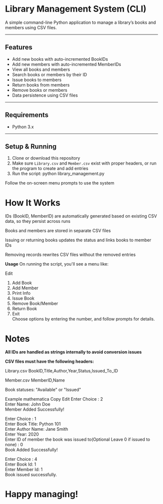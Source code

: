 # Library Management System (CLI)

A simple command-line Python application to manage a library’s books and members using CSV files.

---

## Features

- Add new books with auto-incremented BookIDs  
- Add new members with auto-incremented MemberIDs  
- View all books and members  
- Search books or members by their ID  
- Issue books to members  
- Return books from members  
- Remove books or members  
- Data persistence using CSV files  

---

## Requirements

- Python 3.x

---

## Setup & Running

1. Clone or download this repository  
2. Make sure `Library.csv` and `Member.csv` exist with proper headers, or run the program to create and add entries  
3. Run the script:
python library_management.py

Follow the on-screen menu prompts to use the system

# How It Works
IDs (BookID, MemberID) are automatically generated based on existing CSV data, so they persist across runs

Books and members are stored in separate CSV files

Issuing or returning books updates the status and links books to member IDs

Removing records rewrites CSV files without the removed entries

**Usage**
On running the script, you'll see a menu like:


Edit
1. Add Book  
2. Add Member  
3. Print Info  
4. Issue Book  
5. Remove Book/Member  
6. Return Book  
7. Exit  
Choose options by entering the number, and follow prompts for details.

# Notes
**All IDs are handled as strings internally to avoid conversion issues**

**CSV files must have the following headers:**

Library.csv
BookID,Title,Author,Year,Status,Issued_To_ID

Member.csv
MemberID,Name

Book statuses: "Available" or "Issued"

Example
mathematica
Copy
Edit
Enter Choice : 2  
Enter Name: John Doe  
Member Added Successfully!

Enter Choice : 1  
Enter Book Title: Python 101  
Enter Author Name: Jane Smith  
Enter Year: 2020  
Enter ID of member the book was issued to(Optional Leave 0 if issued to none) : 0  
Book Added Successfully!

Enter Choice : 4  
Enter Book Id: 1  
Enter Member Id: 1  
Book issued successfully.


# Happy managing!



